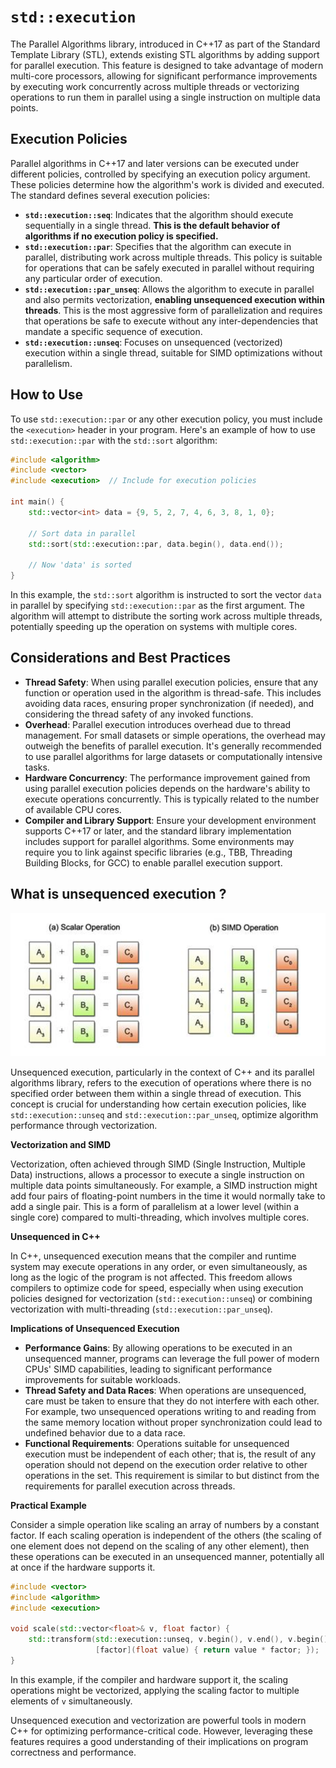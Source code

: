 # `std::execution`

The Parallel Algorithms library, introduced in C++17 as part of the Standard Template Library (STL), extends existing STL algorithms by adding support for parallel execution. This feature is designed to take advantage of modern multi-core processors, allowing for significant performance improvements by executing work concurrently across multiple threads or vectorizing operations to run them in parallel using a single instruction on multiple data points.

## Execution Policies

Parallel algorithms in C++17 and later versions can be executed under different policies, controlled by specifying an execution policy argument. These policies determine how the algorithm's work is divided and executed. The standard defines several execution policies:

- **`std::execution::seq`**: Indicates that the algorithm should execute sequentially in a single thread. **This is the default behavior of algorithms if no execution policy is specified.**
- **`std::execution::par`**: Specifies that the algorithm can execute in parallel, distributing work across multiple threads. This policy is suitable for operations that can be safely executed in parallel without requiring any particular order of execution.
- **`std::execution::par_unseq`**: Allows the algorithm to execute in parallel and also permits vectorization, **enabling unsequenced execution within threads**. This is the most aggressive form of parallelization and requires that operations be safe to execute without any inter-dependencies that mandate a specific sequence of execution.
- **`std::execution::unseq`**: Focuses on unsequenced (vectorized) execution within a single thread, suitable for SIMD optimizations without parallelism.

## How to Use

To use `std::execution::par` or any other execution policy, you must include the `<execution>` header in your program. Here's an example of how to use `std::execution::par` with the `std::sort` algorithm:

```cpp
#include <algorithm>
#include <vector>
#include <execution>  // Include for execution policies

int main() {
    std::vector<int> data = {9, 5, 2, 7, 4, 6, 3, 8, 1, 0};

    // Sort data in parallel
    std::sort(std::execution::par, data.begin(), data.end());

    // Now 'data' is sorted
}
```

In this example, the `std::sort` algorithm is instructed to sort the vector `data` in parallel by specifying `std::execution::par` as the first argument. The algorithm will attempt to distribute the sorting work across multiple threads, potentially speeding up the operation on systems with multiple cores.

## Considerations and Best Practices

- **Thread Safety**: When using parallel execution policies, ensure that any function or operation used in the algorithm is thread-safe. This includes avoiding data races, ensuring proper synchronization (if needed), and considering the thread safety of any invoked functions.
- **Overhead**: Parallel execution introduces overhead due to thread management. For small datasets or simple operations, the overhead may outweigh the benefits of parallel execution. It's generally recommended to use parallel algorithms for large datasets or computationally intensive tasks.
- **Hardware Concurrency**: The performance improvement gained from using parallel execution policies depends on the hardware's ability to execute operations concurrently. This is typically related to the number of available CPU cores.
- **Compiler and Library Support**: Ensure your development environment supports C++17 or later, and the standard library implementation includes support for parallel algorithms. Some environments may require you to link against specific libraries (e.g., TBB, Threading Building Blocks, for GCC) to enable parallel execution support.

## What is unsequenced execution ?

![image-20240215103144994](assets/image-20240215103144994.png)

Unsequenced execution, particularly in the context of C++ and its parallel algorithms library, refers to the execution of operations where there is no specified order between them within a single thread of execution. This concept is crucial for understanding how certain execution policies, like `std::execution::unseq` and `std::execution::par_unseq`, optimize algorithm performance through vectorization.

**Vectorization and SIMD**

Vectorization, often achieved through SIMD (Single Instruction, Multiple Data) instructions, allows a processor to execute a single instruction on multiple data points simultaneously. For example, a SIMD instruction might add four pairs of floating-point numbers in the time it would normally take to add a single pair. This is a form of parallelism at a lower level (within a single core) compared to multi-threading, which involves multiple cores.

**Unsequenced in C++**

In C++, unsequenced execution means that the compiler and runtime system may execute operations in any order, or even simultaneously, as long as the logic of the program is not affected. This freedom allows compilers to optimize code for speed, especially when using execution policies designed for vectorization (`std::execution::unseq`) or combining vectorization with multi-threading (`std::execution::par_unseq`).

**Implications of Unsequenced Execution**

- **Performance Gains**: By allowing operations to be executed in an unsequenced manner, programs can leverage the full power of modern CPUs' SIMD capabilities, leading to significant performance improvements for suitable workloads.
- **Thread Safety and Data Races**: When operations are unsequenced, care must be taken to ensure that they do not interfere with each other. For example, two unsequenced operations writing to and reading from the same memory location without proper synchronization could lead to undefined behavior due to a data race.
- **Functional Requirements**: Operations suitable for unsequenced execution must be independent of each other; that is, the result of any operation should not depend on the execution order relative to other operations in the set. This requirement is similar to but distinct from the requirements for parallel execution across threads.

**Practical Example**

Consider a simple operation like scaling an array of numbers by a constant factor. If each scaling operation is independent of the others (the scaling of one element does not depend on the scaling of any other element), then these operations can be executed in an unsequenced manner, potentially all at once if the hardware supports it.

```cpp
#include <vector>
#include <algorithm>
#include <execution>

void scale(std::vector<float>& v, float factor) {
    std::transform(std::execution::unseq, v.begin(), v.end(), v.begin(),
                   [factor](float value) { return value * factor; });
}
```

In this example, if the compiler and hardware support it, the scaling operations might be vectorized, applying the scaling factor to multiple elements of `v` simultaneously.

Unsequenced execution and vectorization are powerful tools in modern C++ for optimizing performance-critical code. However, leveraging these features requires a good understanding of their implications on program correctness and performance.